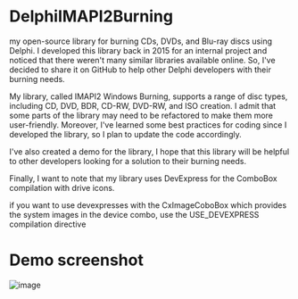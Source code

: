 # DelphiIMAPI2Burning
my open-source library for burning CDs, DVDs, and Blu-ray discs using Delphi. I developed this library back in 2015 for an internal project and noticed that there weren't many similar libraries available online. So, I've decided to share it on GitHub to help other Delphi developers with their burning needs.

My library, called IMAPI2 Windows Burning, supports a range of disc types, including CD, DVD, BDR, CD-RW, DVD-RW, and ISO creation. I admit that some parts of the library may need to be refactored to make them more user-friendly. Moreover, I've learned some best practices for coding since I developed the library, so I plan to update the code accordingly.

I've also created a demo for the library, I hope that this library will be helpful to other developers looking for a solution to their burning needs.

Finally, I want to note that my library uses DevExpress for the ComboBox compilation with drive icons. 

if you want to use devexpresses with the CxImageCoboBox which provides the system images in the device combo, use the USE_DEVEXPRESS compilation directive


# Demo screenshot

![image](https://user-images.githubusercontent.com/11525545/225071434-b0c8ed8e-b6d7-4af1-9556-8952a646a155.png)

